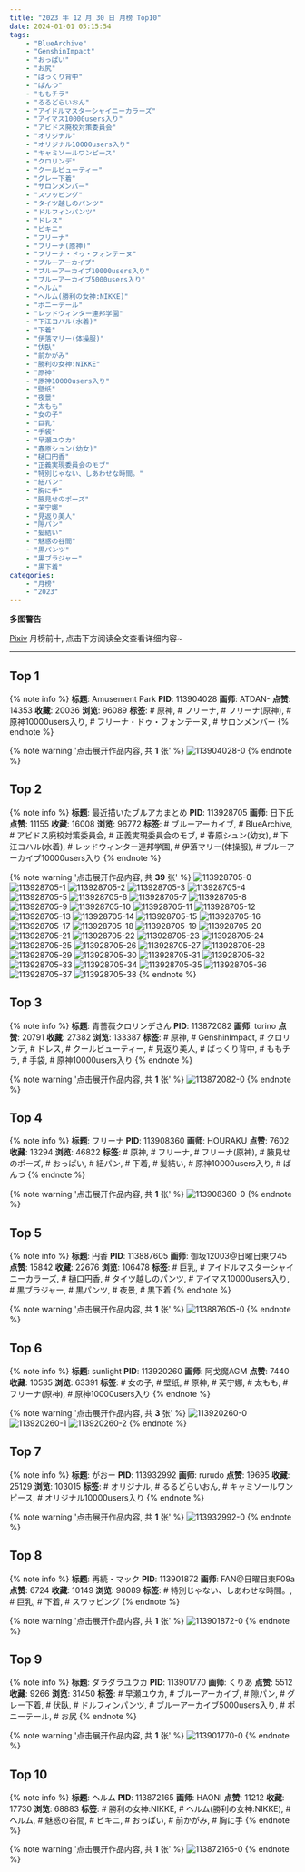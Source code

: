 ```yaml
---
title: "2023 年 12 月 30 日 月榜 Top10"
date: 2024-01-01 05:15:54
tags:
    - "BlueArchive"
    - "GenshinImpact"
    - "おっぱい"
    - "お尻"
    - "ぱっくり背中"
    - "ぱんつ"
    - "ももチラ"
    - "るるどらいおん"
    - "アイドルマスターシャイニーカラーズ"
    - "アイマス10000users入り"
    - "アビドス廃校対策委員会"
    - "オリジナル"
    - "オリジナル10000users入り"
    - "キャミソールワンピース"
    - "クロリンデ"
    - "クールビューティー"
    - "グレー下着"
    - "サロンメンバー"
    - "スワッピング"
    - "タイツ越しのパンツ"
    - "ドルフィンパンツ"
    - "ドレス"
    - "ビキニ"
    - "フリーナ"
    - "フリーナ(原神)"
    - "フリーナ・ドゥ・フォンテーヌ"
    - "ブルーアーカイブ"
    - "ブルーアーカイブ10000users入り"
    - "ブルーアーカイブ5000users入り"
    - "ヘルム"
    - "ヘルム(勝利の女神:NIKKE)"
    - "ポニーテール"
    - "レッドウィンター連邦学園"
    - "下江コハル(水着)"
    - "下着"
    - "伊落マリー(体操服)"
    - "伏臥"
    - "前かがみ"
    - "勝利の女神:NIKKE"
    - "原神"
    - "原神10000users入り"
    - "壁纸"
    - "夜景"
    - "太もも"
    - "女の子"
    - "巨乳"
    - "手袋"
    - "早瀬ユウカ"
    - "春原シュン(幼女)"
    - "樋口円香"
    - "正義実現委員会のモブ"
    - "特別じゃない、しあわせな時間。"
    - "紐パン"
    - "胸に手"
    - "腋見せのポーズ"
    - "芙宁娜"
    - "見返り美人"
    - "隙パン"
    - "髪結い"
    - "魅惑の谷間"
    - "黒パンツ"
    - "黒ブラジャー"
    - "黒下着"
categories:
    - "月榜"
    - "2023"
---
```


<i class="fa fa-triangle-exclamation"></i>**多图警告**<i class="fa fa-triangle-exclamation"></i>

[Pixiv](https://www.pixiv.net/) 月榜前十, 点击下方阅读全文查看详细内容~

<!-- more -->

---

## Top 1

{% note info %}
**标题**: Amusement Park
**PID**: 113904028 **画师**: ATDAN-
**点赞**: 14353 **收藏**: 20036 **浏览**: 96089
**标签**: # 原神, # フリーナ, # フリーナ(原神), # 原神10000users入り, # フリーナ・ドゥ・フォンテーヌ, # サロンメンバー
{% endnote %}

{% note warning '点击展开作品内容, 共 **1** 张' %}
![113904028-0](https://i.pixiv.re/img-original/img/2023/12/03/01/52/20/113904028_p0.jpg)
{% endnote %}

## Top 2

{% note info %}
**标题**: 最近描いたブルアカまとめ
**PID**: 113928705 **画师**: 日下氏
**点赞**: 11155 **收藏**: 16008 **浏览**: 96772
**标签**: # ブルーアーカイブ, # BlueArchive, # アビドス廃校対策委員会, # 正義実現委員会のモブ, # 春原シュン(幼女), # 下江コハル(水着), # レッドウィンター連邦学園, # 伊落マリー(体操服), # ブルーアーカイブ10000users入り
{% endnote %}

{% note warning '点击展开作品内容, 共 **39** 张' %}
![113928705-0](https://i.pixiv.re/img-original/img/2023/12/03/22/04/39/113928705_p0.png)
![113928705-1](https://i.pixiv.re/img-original/img/2023/12/03/22/04/39/113928705_p1.png)
![113928705-2](https://i.pixiv.re/img-original/img/2023/12/03/22/04/39/113928705_p2.png)
![113928705-3](https://i.pixiv.re/img-original/img/2023/12/03/22/04/39/113928705_p3.png)
![113928705-4](https://i.pixiv.re/img-original/img/2023/12/03/22/04/39/113928705_p4.png)
![113928705-5](https://i.pixiv.re/img-original/img/2023/12/03/22/04/39/113928705_p5.png)
![113928705-6](https://i.pixiv.re/img-original/img/2023/12/03/22/04/39/113928705_p6.png)
![113928705-7](https://i.pixiv.re/img-original/img/2023/12/03/22/04/39/113928705_p7.png)
![113928705-8](https://i.pixiv.re/img-original/img/2023/12/03/22/04/39/113928705_p8.png)
![113928705-9](https://i.pixiv.re/img-original/img/2023/12/03/22/04/39/113928705_p9.png)
![113928705-10](https://i.pixiv.re/img-original/img/2023/12/03/22/04/39/113928705_p10.png)
![113928705-11](https://i.pixiv.re/img-original/img/2023/12/03/22/04/39/113928705_p11.png)
![113928705-12](https://i.pixiv.re/img-original/img/2023/12/03/22/04/39/113928705_p12.png)
![113928705-13](https://i.pixiv.re/img-original/img/2023/12/03/22/04/39/113928705_p13.png)
![113928705-14](https://i.pixiv.re/img-original/img/2023/12/03/22/04/39/113928705_p14.png)
![113928705-15](https://i.pixiv.re/img-original/img/2023/12/03/22/04/39/113928705_p15.png)
![113928705-16](https://i.pixiv.re/img-original/img/2023/12/03/22/04/39/113928705_p16.png)
![113928705-17](https://i.pixiv.re/img-original/img/2023/12/03/22/04/39/113928705_p17.png)
![113928705-18](https://i.pixiv.re/img-original/img/2023/12/03/22/04/39/113928705_p18.png)
![113928705-19](https://i.pixiv.re/img-original/img/2023/12/03/22/04/39/113928705_p19.png)
![113928705-20](https://i.pixiv.re/img-original/img/2023/12/03/22/04/39/113928705_p20.png)
![113928705-21](https://i.pixiv.re/img-original/img/2023/12/03/22/04/39/113928705_p21.png)
![113928705-22](https://i.pixiv.re/img-original/img/2023/12/03/22/04/39/113928705_p22.png)
![113928705-23](https://i.pixiv.re/img-original/img/2023/12/03/22/04/39/113928705_p23.png)
![113928705-24](https://i.pixiv.re/img-original/img/2023/12/03/22/04/39/113928705_p24.png)
![113928705-25](https://i.pixiv.re/img-original/img/2023/12/03/22/04/39/113928705_p25.png)
![113928705-26](https://i.pixiv.re/img-original/img/2023/12/03/22/04/39/113928705_p26.png)
![113928705-27](https://i.pixiv.re/img-original/img/2023/12/03/22/04/39/113928705_p27.png)
![113928705-28](https://i.pixiv.re/img-original/img/2023/12/03/22/04/39/113928705_p28.png)
![113928705-29](https://i.pixiv.re/img-original/img/2023/12/03/22/04/39/113928705_p29.png)
![113928705-30](https://i.pixiv.re/img-original/img/2023/12/03/22/04/39/113928705_p30.png)
![113928705-31](https://i.pixiv.re/img-original/img/2023/12/03/22/04/39/113928705_p31.png)
![113928705-32](https://i.pixiv.re/img-original/img/2023/12/03/22/04/39/113928705_p32.png)
![113928705-33](https://i.pixiv.re/img-original/img/2023/12/03/22/04/39/113928705_p33.png)
![113928705-34](https://i.pixiv.re/img-original/img/2023/12/03/22/04/39/113928705_p34.png)
![113928705-35](https://i.pixiv.re/img-original/img/2023/12/03/22/04/39/113928705_p35.png)
![113928705-36](https://i.pixiv.re/img-original/img/2023/12/03/22/04/39/113928705_p36.png)
![113928705-37](https://i.pixiv.re/img-original/img/2023/12/03/22/04/39/113928705_p37.png)
![113928705-38](https://i.pixiv.re/img-original/img/2023/12/03/22/04/39/113928705_p38.png)
{% endnote %}

## Top 3

{% note info %}
**标题**: 青薔薇クロリンデさん
**PID**: 113872082 **画师**: torino
**点赞**: 20791 **收藏**: 27382 **浏览**: 133387
**标签**: # 原神, # GenshinImpact, # クロリンデ, # ドレス, # クールビューティー, # 見返り美人, # ぱっくり背中, # ももチラ, # 手袋, # 原神10000users入り
{% endnote %}

{% note warning '点击展开作品内容, 共 **1** 张' %}
![113872082-0](https://i.pixiv.re/img-original/img/2023/12/02/00/00/41/113872082_p0.jpg)
{% endnote %}

## Top 4

{% note info %}
**标题**: フリーナ
**PID**: 113908360 **画师**: HOURAKU
**点赞**: 7602 **收藏**: 13294 **浏览**: 46822
**标签**: # 原神, # フリーナ, # フリーナ(原神), # 腋見せのポーズ, # おっぱい, # 紐パン, # 下着, # 髪結い, # 原神10000users入り, # ぱんつ
{% endnote %}

{% note warning '点击展开作品内容, 共 **1** 张' %}
![113908360-0](https://i.pixiv.re/img-original/img/2023/12/03/07/00/00/113908360_p0.jpg)
{% endnote %}

## Top 5

{% note info %}
**标题**: 円香
**PID**: 113887605 **画师**: 御坂12003@日曜日東ワ45
**点赞**: 15842 **收藏**: 22676 **浏览**: 106478
**标签**: # 巨乳, # アイドルマスターシャイニーカラーズ, # 樋口円香, # タイツ越しのパンツ, # アイマス10000users入り, # 黒ブラジャー, # 黒パンツ, # 夜景, # 黒下着
{% endnote %}

{% note warning '点击展开作品内容, 共 **1** 张' %}
![113887605-0](https://i.pixiv.re/img-original/img/2023/12/02/15/46/54/113887605_p0.jpg)
{% endnote %}

## Top 6

{% note info %}
**标题**: sunlight
**PID**: 113920260 **画师**: 阿戈魔AGM
**点赞**: 7440 **收藏**: 10535 **浏览**: 63391
**标签**: # 女の子, # 壁纸, # 原神, # 芙宁娜, # 太もも, # フリーナ(原神), # 原神10000users入り
{% endnote %}

{% note warning '点击展开作品内容, 共 **3** 张' %}
![113920260-0](https://i.pixiv.re/img-original/img/2023/12/03/17/40/04/113920260_p0.jpg)
![113920260-1](https://i.pixiv.re/img-original/img/2023/12/03/17/40/04/113920260_p1.jpg)
![113920260-2](https://i.pixiv.re/img-original/img/2023/12/03/17/40/04/113920260_p2.jpg)
{% endnote %}

## Top 7

{% note info %}
**标题**: がおー
**PID**: 113932992 **画师**: rurudo
**点赞**: 19695 **收藏**: 25129 **浏览**: 103015
**标签**: # オリジナル, # るるどらいおん, # キャミソールワンピース, # オリジナル10000users入り
{% endnote %}

{% note warning '点击展开作品内容, 共 **1** 张' %}
![113932992-0](https://i.pixiv.re/img-original/img/2023/12/04/00/00/50/113932992_p0.png)
{% endnote %}

## Top 8

{% note info %}
**标题**: 再続・マック
**PID**: 113901872 **画师**: FAN@日曜日東F09a
**点赞**: 6724 **收藏**: 10149 **浏览**: 98089
**标签**: # 特別じゃない、しあわせな時間。, # 巨乳, # 下着, # スワッピング
{% endnote %}

{% note warning '点击展开作品内容, 共 **1** 张' %}
![113901872-0](https://i.pixiv.re/img-original/img/2023/12/03/00/08/55/113901872_p0.jpg)
{% endnote %}

## Top 9

{% note info %}
**标题**: ダラダラユウカ
**PID**: 113901770 **画师**: くりあ
**点赞**: 5512 **收藏**: 9266 **浏览**: 31450
**标签**: # 早瀬ユウカ, # ブルーアーカイブ, # 隙パン, # グレー下着, # 伏臥, # ドルフィンパンツ, # ブルーアーカイブ5000users入り, # ポニーテール, # お尻
{% endnote %}

{% note warning '点击展开作品内容, 共 **1** 张' %}
![113901770-0](https://i.pixiv.re/img-original/img/2023/12/03/00/06/16/113901770_p0.png)
{% endnote %}

## Top 10

{% note info %}
**标题**: ヘルム
**PID**: 113872165 **画师**: HAONI
**点赞**: 11212 **收藏**: 17730 **浏览**: 68883
**标签**: # 勝利の女神:NIKKE, # ヘルム(勝利の女神:NIKKE), # ヘルム, # 魅惑の谷間, # ビキニ, # おっぱい, # 前かがみ, # 胸に手
{% endnote %}

{% note warning '点击展开作品内容, 共 **1** 张' %}
![113872165-0](https://i.pixiv.re/img-original/img/2023/12/04/04/34/28/113872165_p0.jpg)
{% endnote %}
